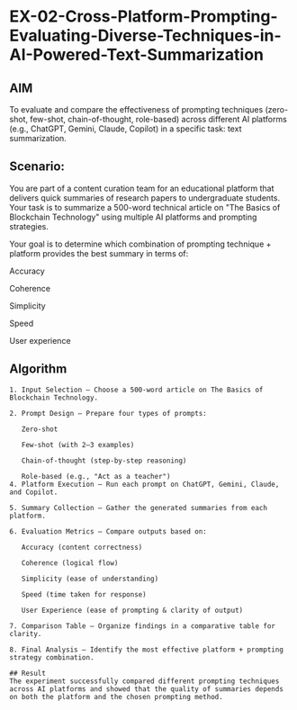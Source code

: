 # EX-02-Cross-Platform-Prompting-Evaluating-Diverse-Techniques-in-AI-Powered-Text-Summarization

## AIM
To evaluate and compare the effectiveness of prompting techniques (zero-shot, few-shot, chain-of-thought, role-based) across different AI platforms (e.g., ChatGPT, Gemini, Claude, Copilot) in a specific task: text summarization.

## Scenario:
You are part of a content curation team for an educational platform that delivers quick summaries of research papers to undergraduate students. Your task is to summarize a 500-word technical article on "The Basics of Blockchain Technology" using multiple AI platforms and prompting strategies.

Your goal is to determine which combination of prompting technique + platform provides the best summary in terms of:

Accuracy

Coherence

Simplicity

Speed

User experience

## Algorithm
```
1. Input Selection – Choose a 500-word article on The Basics of Blockchain Technology.

2. Prompt Design – Prepare four types of prompts:

   Zero-shot

   Few-shot (with 2–3 examples)

   Chain-of-thought (step-by-step reasoning)

   Role-based (e.g., "Act as a teacher")
4. Platform Execution – Run each prompt on ChatGPT, Gemini, Claude, and Copilot.

5. Summary Collection – Gather the generated summaries from each platform.

6. Evaluation Metrics – Compare outputs based on:

   Accuracy (content correctness)

   Coherence (logical flow)

   Simplicity (ease of understanding)

   Speed (time taken for response)

   User Experience (ease of prompting & clarity of output)

7. Comparison Table – Organize findings in a comparative table for clarity.

8. Final Analysis – Identify the most effective platform + prompting strategy combination.

## Result
The experiment successfully compared different prompting techniques across AI platforms and showed that the quality of summaries depends on both the platform and the chosen prompting method.


